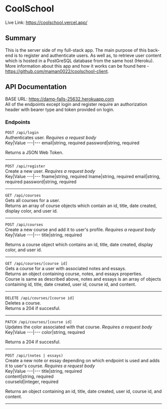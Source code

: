 # CoolSchool  
Live Link: https://coolschool.vercel.app/  
  
## Summary  
This is the server side of my full-stack app. The main purpose of this back-end is to register and authenticate users. As well as, to retrieve user content which is hosted in a PostGreSQL database from the same host (Heroku).   
More information about this app and how it works can be found here - https://github.com/maman0022/coolschool-client.  

## API Documentation  
BASE URL: https://damp-falls-25632.herokuapp.com  
All of the endpoints except login and register require an authorization header with bearer type and token provided on login.  
### Endpoints  

`POST /api/login`  
Authenticates user. *Requires a request body*  
Key|Value
---|---
email|string, required
password|string, required  
  
Returns a JSON Web Token.
  
---  
  
`POST /api/register`  
Create a new user. *Requires a request body*  
Key|Value
---|---
fname|string, required
lname|string, required
email|string, required
password|string, required  
  
---  
  
`GET /api/courses`  
Gets all courses for a user.  
Returns an array of course objects which contain an id, title, date created, display color, and user id.  

---  
  
`POST /api/courses`  
Create a new course and add it to user's profile. *Requires a request body*  
Key|Value
---|---
title|string, required  
  
Returns a course object which contains an id, title, date created, display color, and user id.

---  
  
`GET /api/courses/[course id]`  
Gets a course for a user with associated notes and essays.  
Returns an object containing course, notes, and essays properties.  
Course is same as described above, notes and essays is an array of objects containing id, title, date created, user id, course id, and content.
  
---  
  
`DELETE /api/courses/[course id]`  
Deletes a course.  
Returns a 204 if succesful.
  
---  
  
`PATCH /api/courses/[course id]`  
Updates the color associated with that course. *Requires a request body*  
Key|Value
---|---
color|string, required  
  
Returns a 204 if succesful.
  
---  
  
`POST /api/(notes | essays)`  
Create a new note or essay depending on which endpoint is used and adds it to user's course. *Requires a request body*  
Key|Value
---|---
title|string, required  
content|string, required  
courseId|integer, required
  
Returns an object containing an id, title, date created, user id, course id, and content.

---  
